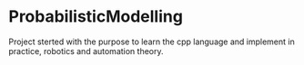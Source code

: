 # ProbabilisticModelling
Project sterted with the purpose to learn the cpp language and implement in practice, robotics and automation theory.
